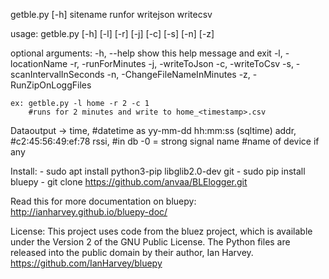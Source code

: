 
getble.py [-h] sitename runfor writejson writecsv

usage: getble.py [-h] [-l] [-r] [-j] [-c] [-s] [-n] [-z]

optional arguments:
  -h, --help            show this help message and exit
  -l, -locationName 
  -r, -runForMinutes 
  -j, -writeToJson 
  -c, -writeToCsv 
  -s, -scanIntervalInSeconds 
  -n, -ChangeFileNameInMinutes 
  -z, -RunZipOnLoggFiles

    ex: getble.py -l home -r 2 -c 1 
        #runs for 2 minutes and write to home_<timestamp>.csv

Dataoutput ->   time, #datetime as yy-mm-dd hh:mm:ss (sqltime) 
                addr, #c2:45:56:49:ef:78
                rssi, #in db -0 = strong signal
                name  #name of device if any

Install:
    - sudo apt install python3-pip libglib2.0-dev git
    - sudo pip install bluepy
    - git clone https://github.com/anvaa/BLElogger.git

Read this for more documentation on bluepy: http://ianharvey.github.io/bluepy-doc/

License:
This project uses code from the bluez project, which is available under the Version 2 of the GNU Public License. 
The Python files are released into the public domain by their author, Ian Harvey. https://github.com/IanHarvey/bluepy
